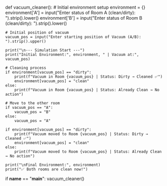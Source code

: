 def vacuum_cleaner():
    # Initial environment setup
    environment = {}
    environment['A'] = input("Enter status of Room A (clean/dirty): ").strip().lower()
    environment['B'] = input("Enter status of Room B (clean/dirty): ").strip().lower()
    
    # Initial position of vacuum
    vacuum_pos = input("Enter starting position of Vacuum (A/B): ").strip().upper()
    
    print("\n--- Simulation Start ---")
    print("Initial Environment:", environment, " | Vacuum at:", vacuum_pos)
    
    # Cleaning process
    if environment[vacuum_pos] == "dirty":
        print(f"Vacuum in Room {vacuum_pos} | Status: Dirty → Cleaned ✅")
        environment[vacuum_pos] = "clean"
    else:
        print(f"Vacuum in Room {vacuum_pos} | Status: Already Clean → No action")
    
    # Move to the other room
    if vacuum_pos == "A":
        vacuum_pos = "B"
    else:
        vacuum_pos = "A"
    
    if environment[vacuum_pos] == "dirty":
        print(f"Vacuum moved to Room {vacuum_pos} | Status: Dirty → Cleaned ✅")
        environment[vacuum_pos] = "clean"
    else:
        print(f"Vacuum moved to Room {vacuum_pos} | Status: Already Clean → No action")
    
    print("\nFinal Environment:", environment)
    print("✅ Both rooms are clean now!")


if __name__ == "__main__":
    vacuum_cleaner()
